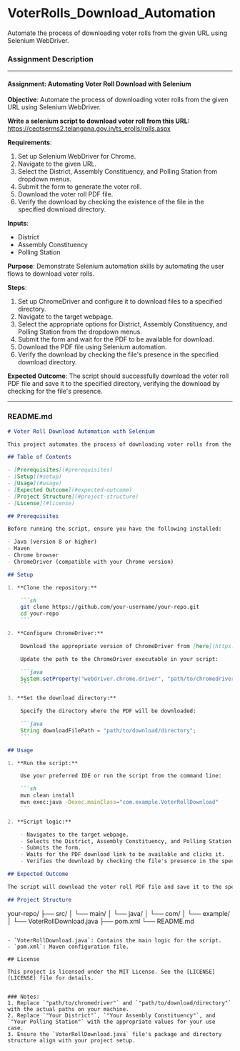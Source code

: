 # VoterRolls_Download_Automation
Automate the process of downloading voter rolls from the given URL using Selenium WebDriver.


### Assignment Description

---

#### Assignment: Automating Voter Roll Download with Selenium

**Objective**:
Automate the process of downloading voter rolls from the given URL using Selenium WebDriver.

**Write a selenium script to download voter roll from this URL:** https://ceotserms2.telangana.gov.in/ts_erolls/rolls.aspx


**Requirements**:
1. Set up Selenium WebDriver for Chrome.
2. Navigate to the given URL.
3. Select the District, Assembly Constituency, and Polling Station from dropdown menus.
4. Submit the form to generate the voter roll.
5. Download the voter roll PDF file.
6. Verify the download by checking the existence of the file in the specified download directory.

**Inputs**:
- District
- Assembly Constituency
- Polling Station

**Purpose**:
Demonstrate Selenium automation skills by automating the user flows to download voter rolls.

**Steps**:
1. Set up ChromeDriver and configure it to download files to a specified directory.
2. Navigate to the target webpage.
3. Select the appropriate options for District, Assembly Constituency, and Polling Station from the dropdown menus.
4. Submit the form and wait for the PDF to be available for download.
5. Download the PDF file using Selenium automation.
6. Verify the download by checking the file's presence in the specified download directory.

**Expected Outcome**:
The script should successfully download the voter roll PDF file and save it to the specified directory, verifying the download by checking for the file's presence.

---

### README.md

```markdown
# Voter Roll Download Automation with Selenium

This project automates the process of downloading voter rolls from the given URL using Selenium WebDriver.

## Table of Contents

- [Prerequisites](#prerequisites)
- [Setup](#setup)
- [Usage](#usage)
- [Expected Outcome](#expected-outcome)
- [Project Structure](#project-structure)
- [License](#license)

## Prerequisites

Before running the script, ensure you have the following installed:

- Java (version 8 or higher)
- Maven
- Chrome browser
- ChromeDriver (compatible with your Chrome version)

## Setup

1. **Clone the repository:**

    ```sh
    git clone https://github.com/your-username/your-repo.git
    cd your-repo
    ```

2. **Configure ChromeDriver:**

    Download the appropriate version of ChromeDriver from [here](https://sites.google.com/chromium.org/driver/) and place it in a directory of your choice.

    Update the path to the ChromeDriver executable in your script:

    ```java
    System.setProperty("webdriver.chrome.driver", "path/to/chromedriver");
    ```

3. **Set the download directory:**

    Specify the directory where the PDF will be downloaded:

    ```java
    String downloadFilePath = "path/to/download/directory";
    ```

## Usage

1. **Run the script:**

    Use your preferred IDE or run the script from the command line:

    ```sh
    mvn clean install
    mvn exec:java -Dexec.mainClass="com.example.VoterRollDownload"
    ```

2. **Script logic:**

    - Navigates to the target webpage.
    - Selects the District, Assembly Constituency, and Polling Station from dropdown menus.
    - Submits the form.
    - Waits for the PDF download link to be available and clicks it.
    - Verifies the download by checking the file's presence in the specified directory.

## Expected Outcome

The script will download the voter roll PDF file and save it to the specified directory. It will verify the download by checking the existence of the file in the directory.

## Project Structure

```
your-repo/
├── src/
│   └── main/
│       └── java/
│           └── com/
│               └── example/
│                   └── VoterRollDownload.java
├── pom.xml
└── README.md
```

- `VoterRollDownload.java`: Contains the main logic for the script.
- `pom.xml`: Maven configuration file.

## License

This project is licensed under the MIT License. See the [LICENSE](LICENSE) file for details.


### Notes:
1. Replace `"path/to/chromedriver"` and `"path/to/download/directory"` with the actual paths on your machine.
2. Replace `"Your District"`, `"Your Assembly Constituency"`, and `"Your Polling Station"` with the appropriate values for your use case.
3. Ensure the `VoterRollDownload.java` file's package and directory structure align with your project setup.
